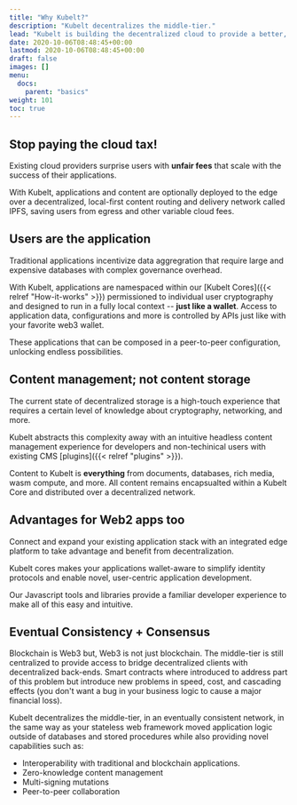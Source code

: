 ```yaml
---
title: "Why Kubelt?"
description: "Kubelt decentralizes the middle-tier."
lead: "Kubelt is building the decentralized cloud to provide a better, faster, and more fair cloud."
date: 2020-10-06T08:48:45+00:00
lastmod: 2020-10-06T08:48:45+00:00
draft: false
images: []
menu:
  docs:
    parent: "basics"
weight: 101
toc: true
---
```


## Stop paying the cloud tax\!

Existing cloud providers surprise users with **unfair fees** that scale with the success of their applications.

With Kubelt, applications and content are optionally deployed to the edge over a decentralized, local-first content routing and delivery network called IPFS, saving users from egress and other variable cloud fees.

## Users are the application

Traditional applications incentivize data aggregration that require large and expensive databases with complex governance overhead.

With Kubelt, applications are namespaced within our [Kubelt Cores]({{< relref "How-it-works" >}}) permissioned to individual user cryptography and designed to run in a fully local context -- **just like a wallet**. Access to application data, configurations and more is controlled by APIs just like with your favorite web3 wallet.

These applications that can be composed in a peer-to-peer configuration, unlocking endless possibilities.

## Content management; not content storage

The current state of decentralized storage is a high-touch experience that requires a certain level of knowledge about cryptography, networking, and more.

Kubelt abstracts this complexity away with an intuitive headless content management experience for developers and non-techinical users with existing CMS [plugins]({{< relref "plugins" >}}).

Content to Kubelt is **everything** from documents, databases, rich media, wasm compute, and more. All content remains encapsualted within a Kubelt Core and distributed over a decentralized network.

## Advantages for Web2 apps too

Connect and expand your existing application stack with an integrated edge platform to take advantage and benefit from decentralization.

Kubelt cores makes your applications wallet-aware to simplify identity protocols and enable novel, user-centric application development.

Our Javascript tools and libraries provide a familiar developer experience to make all of this easy and intuitive.

## Eventual Consistency + Consensus

Blockchain is Web3 but, Web3 is not just blockchain. The middle-tier is still centralized to provide access to bridge decentralized clients with decentralized back-ends. Smart contracts where introduced to address part of this problem but introduce new problems in speed, cost, and cascading effects (you don't want a bug in your business logic to cause a major financial loss).

Kubelt decentralizes the middle-tier, in an eventually consistent network, in the same way as your stateless web framework moved application logic outside of databases and stored procedures while also providing novel capabilities such as:

- Interoperability with traditional and blockchain applications.
- Zero-knowledge content management
- Multi-signing mutations
- Peer-to-peer collaboration
